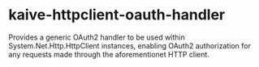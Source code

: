 # kaive-httpclient-oauth-handler
Provides a generic OAuth2 handler to be used within System.Net.Http.HttpClient instances, enabling OAuth2 authorization for any requests made through the aforementionet HTTP client.
